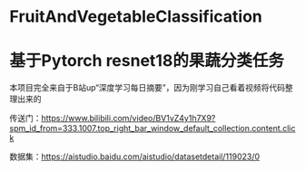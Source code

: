 # FruitAndVegetableClassification
# 基于Pytorch resnet18的果蔬分类任务

本项目完全来自于B站up“深度学习每日摘要”，因为刚学习自己看着视频将代码整理出来的

传送门：https://www.bilibili.com/video/BV1vZ4y1h7X9?spm_id_from=333.1007.top_right_bar_window_default_collection.content.click

数据集：https://aistudio.baidu.com/aistudio/datasetdetail/119023/0
